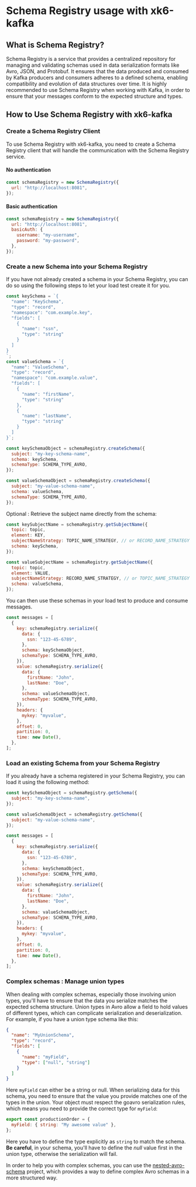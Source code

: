 # Schema Registry usage with xk6-kafka

## What is Schema Registry?

Schema Registry is a service that provides a centralized repository for managing and validating schemas used in data serialization formats like Avro, JSON, and Protobuf.
It ensures that the data produced and consumed by Kafka producers and consumers adheres to a defined schema, enabling compatibility and evolution of data structures over time.
It is highly recommended to use Schema Registry when working with Kafka, in order to ensure that your messages conform to the expected structure and types.

## How to Use Schema Registry with xk6-kafka

### Create a Schema Registry Client

To use Schema Registry with xk6-kafka,
you need to create a Schema Registry client that will handle the communication with the Schema Registry service.

#### No authentication

```javascript
const schemaRegistry = new SchemaRegistry({
  url: "http://localhost:8081",
});
```

#### Basic authentication

```javascript
const schemaRegistry = new SchemaRegistry({
  url: "http://localhost:8081",
  basicAuth: {
    username: "my-username",
    password: "my-password",
  },
});
```

### Create a new Schema into your Schema Registry

If you have not already created a schema in your Schema Registry, you can do so using the following steps
to let your load test create it for you.

```javascript
const keySchema = `{
  "name": "KeySchema",
  "type": "record",
  "namespace": "com.example.key",
  "fields": [
    {
      "name": "ssn",
      "type": "string"
    }
  ]
}
`;
const valueSchema = `{
  "name": "ValueSchema",
  "type": "record",
  "namespace": "com.example.value",
  "fields": [
    {
      "name": "firstName",
      "type": "string"
    },
    {
      "name": "lastName",
      "type": "string"
    }
  ]
}`;

const keySchemaObject = schemaRegistry.createSchema({
  subject: "my-key-schema-name",
  schema: keySchema,
  schemaType: SCHEMA_TYPE_AVRO,
});

const valueSchemaObject = schemaRegistry.createSchema({
  subject: "my-value-schema-name",
  schema: valueSchema,
  schemaType: SCHEMA_TYPE_AVRO,
});
```

Optional : Retrieve the subject name directly from the schema:

```javascript
const keySubjectName = schemaRegistry.getSubjectName({
  topic: topic,
  element: KEY,
  subjectNameStrategy: TOPIC_NAME_STRATEGY, // or RECORD_NAME_STRATEGY depending on your needs
  schema: keySchema,
});

const valueSubjectName = schemaRegistry.getSubjectName({
  topic: topic,
  element: VALUE,
  subjectNameStrategy: RECORD_NAME_STRATEGY, // or TOPIC_NAME_STRATEGY depending on your needs
  schema: valueSchema,
});
```

You can then use these schemas in your load test to produce and consume messages.

```javascript
const messages = [
  {
    key: schemaRegistry.serialize({
      data: {
        ssn: "123-45-6789",
      },
      schema: keySchemaObject,
      schemaType: SCHEMA_TYPE_AVRO,
    }),
    value: schemaRegistry.serialize({
      data: {
        firstName: "John",
        lastName: "Doe",
      },
      schema: valueSchemaObject,
      schemaType: SCHEMA_TYPE_AVRO,
    }),
    headers: {
      mykey: "myvalue",
    },
    offset: 0,
    partition: 0,
    time: new Date(),
  },
];
```

### Load an existing Schema from your Schema Registry

If you already have a schema registered in your Schema Registry, you can load it using the following method:

```javascript
const keySchemaObject = schemaRegistry.getSchema({
  subject: "my-key-schema-name",
});

const valueSchemaObject = schemaRegistry.getSchema({
  subject: "my-value-schema-name",
});

const messages = [
  {
    key: schemaRegistry.serialize({
      data: {
        ssn: "123-45-6789",
      },
      schema: keySchemaObject,
      schemaType: SCHEMA_TYPE_AVRO,
    }),
    value: schemaRegistry.serialize({
      data: {
        firstName: "John",
        lastName: "Doe",
      },
      schema: valueSchemaObject,
      schemaType: SCHEMA_TYPE_AVRO,
    }),
    headers: {
      mykey: "myvalue",
    },
    offset: 0,
    partition: 0,
    time: new Date(),
  },
];
```

### Complex schemas : Manage union types

When dealing with complex schemas, especially those involving union types, you'll have to ensure that the data you serialize matches the expected schema structure.
Union types in Avro allow a field to hold values of different types, which can complicate serialization and deserialization.
For example, if you have a union type schema like this:

```json
{
  "name": "MyUnionSchema",
  "type": "record",
  "fields": [
    {
      "name": "myField",
      "type": ["null", "string"]
    }
  ]
}
```

Here `myField` can either be a string or null. When serializing data for this schema, you need to ensure that the value you provide matches one of the types in the union.
Your object must respect the goavro serialization rules, which means you need to provide the correct type for `myField`:

```javascript
export const productionOrder = {
  myField: { string: "My awesome value" },
};
```

Here you have to define the type explicitly as `string` to match the schema.
**Be careful**, in your schema, you'll have to define the _null_ value first in the union type, otherwise the serialization will fail.

In order to help you with complex schemas, you can use the [nested-avro-schema](https://github.com/mostafa/nested-avro-schema) project, which provides a way to define complex Avro schemas in a more structured way.
